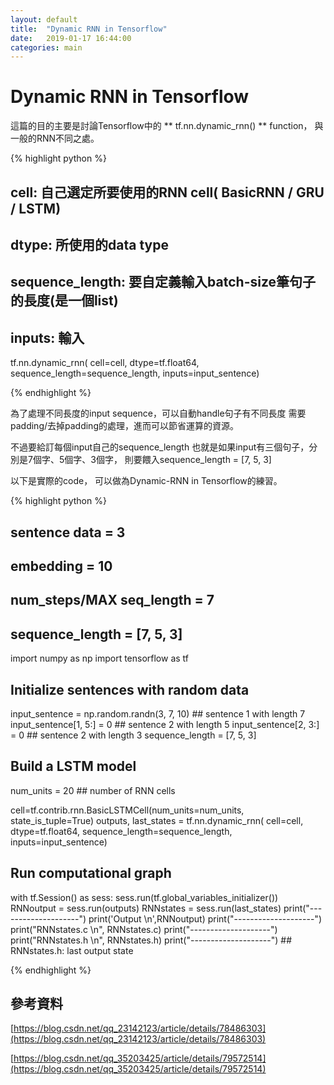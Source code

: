 ```yaml
---
layout: default
title:  "Dynamic RNN in Tensorflow"
date:   2019-01-17 16:44:00
categories: main
---
```


# Dynamic RNN in Tensorflow 

這篇的目的主要是討論Tensorflow中的 ** tf.nn.dynamic_rnn() ** function，
與一般的RNN不同之處。

{% highlight python %}

## cell:             自己選定所要使用的RNN cell( BasicRNN / GRU / LSTM)
## dtype:            所使用的data type
## sequence_length:  要自定義輸入batch-size筆句子的長度(是一個list)
## inputs:           輸入

tf.nn.dynamic_rnn( cell=cell, dtype=tf.float64,
    sequence_length=sequence_length,
    inputs=input_sentence)

{% endhighlight %}

為了處理不同長度的input sequence，可以自動handle句子有不同長度
需要padding/去掉padding的處理，進而可以節省運算的資源。

不過要給訂每個input自己的sequence_length
也就是如果input有三個句子，分別是7個字、5個字、3個字，
則要餵入sequence_length = [7, 5, 3]

以下是實際的code，
可以做為Dynamic-RNN in Tensorflow的練習。

{% highlight python %}

## sentence data = 3
## embedding = 10
## num_steps/MAX seq_length = 7
## sequence_length = [7, 5, 3] 

import numpy as np
import tensorflow as tf 

## Initialize sentences with random data
input_sentence = np.random.randn(3, 7, 10)
                           ## sentence 1 with length 7
input_sentence[1, 5:] = 0  ## sentence 2 with length 5
input_sentence[2, 3:] = 0  ## sentence 2 with length 3
sequence_length = [7, 5, 3] 

## Build a LSTM model

num_units = 20 ## number of RNN cells

cell=tf.contrib.rnn.BasicLSTMCell(num_units=num_units, state_is_tuple=True)
outputs, last_states = tf.nn.dynamic_rnn(
    cell=cell,
    dtype=tf.float64,
    sequence_length=sequence_length,
    inputs=input_sentence)

## Run computational graph
with tf.Session() as sess:
    sess.run(tf.global_variables_initializer())
    RNNoutput = sess.run(outputs)
    RNNstates = sess.run(last_states)
    print("--------------------")
    print('Output \n',RNNoutput)
    print("--------------------")
    print("RNNstates.c \n", RNNstates.c)
    print("--------------------")
    print("RNNstates.h \n", RNNstates.h)
    print("--------------------")
    ## RNNstates.h: last output state

{% endhighlight %}

## 參考資料

[https://blog.csdn.net/qq_23142123/article/details/78486303](https://blog.csdn.net/qq_23142123/article/details/78486303)

[https://blog.csdn.net/qq_35203425/article/details/79572514](https://blog.csdn.net/qq_35203425/article/details/79572514)

